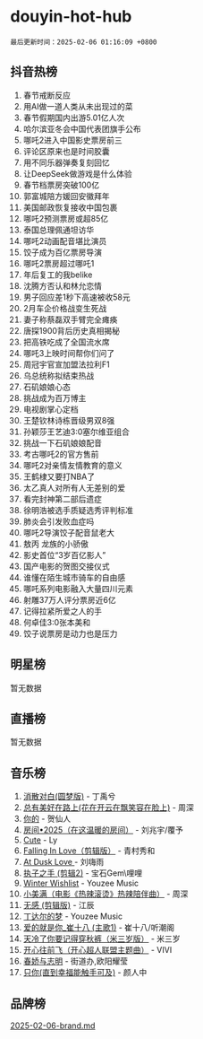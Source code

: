 # douyin-hot-hub

`最后更新时间：2025-02-06 01:16:09 +0800`

## 抖音热榜

1. 春节戒断反应
1. 用AI做一道人类从未出现过的菜
1. 春节假期国内出游5.01亿人次
1. 哈尔滨亚冬会中国代表团旗手公布
1. 哪吒2进入中国影史票房前三
1. 评论区原来也是时间胶囊
1. 用不同乐器弹奏复刻回忆
1. 让DeepSeek做游戏是什么体验
1. 春节档票房突破100亿
1. 郭富城陪方媛回安徽拜年
1. 美国邮政恢复接收中国包裹
1. 哪吒2预测票房或超85亿
1. 泰国总理佩通坦访华
1. 哪吒2动画配音堪比演员
1. 饺子成为百亿票房导演
1. 哪吒2票房超过哪吒1
1. 年后复工的我belike
1. 沈腾方否认和林允恋情
1. 男子回应差1秒下高速被收58元
1. 2月车企价格战变生死战
1. 妻子称蔡磊双手臂完全瘫痪
1. 唐探1900背后历史真相揭秘
1. 把高铁吃成了全国流水席
1. 哪吒3上映时间帮你们问了
1. 周冠宇官宣加盟法拉利F1
1. 乌总统称拟结束热战
1. 石矶娘娘心态
1. 挑战成为百万博主
1. 电视剧掌心定档
1. 王楚钦林诗栋晋级男双8强
1. 孙颖莎王艺迪3:0塞尔维亚组合
1. 挑战一下石矶娘娘配音
1. 考古哪吒2的官方售前
1. 哪吒2对亲情友情教育的意义
1. 王鹤棣又要打NBA了
1. 太乙真人对所有人无差别的爱
1. 看完封神第二部后遗症
1. 徐明浩被选手质疑选秀评判标准
1. 肺炎会引发败血症吗
1. 哪吒2导演饺子配音鼠老大
1. 敖丙 龙族的小骄傲
1. 影史首位“3岁百亿影人”
1. 国产电影的贺图交接仪式
1. 谁懂在陌生城市骑车的自由感
1. 哪吒系列电影融入大量四川元素
1. 射雕37万人评分票房近6亿
1. 记得拉紧所爱之人的手
1. 何卓佳3:0张本美和
1. 饺子说票房是动力也是压力

## 明星榜

暂无数据

## 直播榜

暂无数据

## 音乐榜

1. [消散对白(圆梦版)](https://sf5-hl-cdn-tos.douyinstatic.com/obj/tos-cn-ve-2774/og4jB5I5IizzoZVAAAzWgBMAsMDWoArfwBOiFs) - 丁禹兮
1. [总有美好在路上(花在开云在飘笑容在脸上)](https://sf5-hl-cdn-tos.douyinstatic.com/obj/tos-cn-ve-2774/oU5u7NwtfBIvaNhoQBszOvAlRiAoiWAVVyBMq4) - 周深
1. [你的](https://sf5-hl-cdn-tos.douyinstatic.com/obj/tos-cn-ve-2774/oYuIeKf42jB7sEV6B2upMdpYAgfrQWj0FeRegh) - 贺仙人
1. [房间•2025（在这温暖的房间）](https://sf5-hl-cdn-tos.douyinstatic.com/obj/tos-cn-ve-2774/oMzJcnT8BgIetASeBfwfEeBQVNfACiCifhfZP7g) - 刘兆宇/覆予
1. [Cute](https://sf5-hl-cdn-tos.douyinstatic.com/obj/tos-cn-ve-2774/o4IbIzHWKAAB4wsS5qMBRiiAlEBGTpQRNfFvuo) - Ly
1. [Falling In Love（剪辑版）](https://sf5-hl-cdn-tos.douyinstatic.com/obj/tos-cn-ve-2774/o8ajpA8zzgBPahbBIO8AcKGBLJezFCRd1wfP9f) - 青村秀和
1. [ At Dusk  Love ](https://sf5-hl-cdn-tos.douyinstatic.com/obj/tos-cn-ve-2774/o8CrpCf5CaYgI4ZrtQgMQAFEfuGqNnRSDQAPBc) - 刘嗨雨
1. [执子之手 (剪辑2)](https://sf5-hl-cdn-tos.douyinstatic.com/obj/tos-cn-ve-2774/oUoZLQjCc31XzqsBnBQUNgeKtYPBcgbFDwtfcu) - 宝石Gem\哩哩
1. [Winter Wishlist](https://sf5-hl-cdn-tos.douyinstatic.com/obj/tos-cn-ve-2774/oIIgUOeamCFCVAzxN6MFRLIBlLGpUqQxeeHrLE) - Youzee Music
1. [小美满（电影《热辣滚烫》热辣陪伴曲）](https://sf5-hl-cdn-tos.douyinstatic.com/obj/tos-cn-ve-2774/o0GAn2lSgfZIDUgtevCGDQYnFg4CwnrBaxbTZL) - 周深
1. [无感 (剪辑版)](https://sf5-hl-cdn-tos.douyinstatic.com/obj/tos-cn-ve-2774/o0eIsUzJBDlQaQFC5OFlgbMEZC1TFYBftOBn6p) - 江辰
1. [丁达尔的梦](https://sf5-hl-cdn-tos.douyinstatic.com/obj/tos-cn-ve-2774/oMU3WirUZBVQkAC9ccG5P2IQirziZM2RTInUY) - Youzee Music
1. [爱的就是你_崔十八 (主歌1)](https://sf5-hl-cdn-tos.douyinstatic.com/obj/tos-cn-ve-2774/oI5BO5DhFZ6UTcNCnZaOCBLtZ7WIMQGfgnXf5E) - 崔十八/听潮阁
1. [天冷了你要记得穿秋裤（米三岁版）](https://sf5-hl-cdn-tos.douyinstatic.com/obj/tos-cn-ve-2774/oQlIwVIDWiZ6BQilAorS7MA0AgCkQDvcZAdm1) - 米三岁
1. [开心往前飞（开心超人联盟主题曲）](https://sf5-hl-cdn-tos.douyinstatic.com/obj/tos-cn-ve-2774/9d8fb7c82cf1421fb93a9fe925275e0a) - VIVI
1. [春娇与志明](https://sf5-hl-cdn-tos.douyinstatic.com/obj/tos-cn-ve-2774/e530d8fceb7044b39707d7f9ff54add1) - 街道办,欧阳耀莹
1. [只你(直到幸福能触手可及)](https://sf5-hl-cdn-tos.douyinstatic.com/obj/tos-cn-ve-2774/o0lBkRDzFTeaVSUz3ZZSCBVtZ5DIMQGfgmEAuE) - 颜人中

## 品牌榜

[2025-02-06-brand.md](2025-02-06-brand.md)
